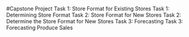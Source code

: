 #Capstone Project 
Task 1: Store Format for Existing Stores
Task 1: Determining Store Format
Task 2: Store Format for New Stores
Task 2: Determine the Store Format for New Stores
Task 3: Forecasting
Task 3: Forecasting Produce Sales


